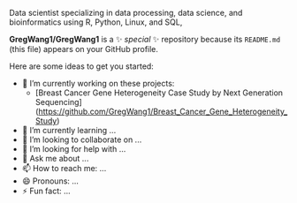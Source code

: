 Data scientist specializing in data processing, data science, and bioinformatics
using R, Python, Linux, and SQL, 



**GregWang1/GregWang1** is a ✨ _special_ ✨ repository because its `README.md` (this file) appears on your GitHub profile.

Here are some ideas to get you started:

- 🔭 I’m currently working on these projects:
    - [Breast Cancer Gene Heterogeneity Case Study by Next Generation Sequencing] (https://github.com/GregWang1/Breast_Cancer_Gene_Heterogeneity_Study)
- 🌱 I’m currently learning ...
- 👯 I’m looking to collaborate on ...
- 🤔 I’m looking for help with ...
- 💬 Ask me about ...
- 📫 How to reach me: ...
- 😄 Pronouns: ...
- ⚡ Fun fact: ...
